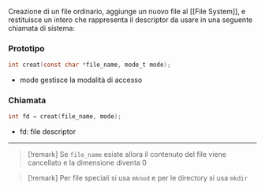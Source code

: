 Creazione di un file ordinario, aggiunge un nuovo file al [[File System]], e restituisce un intero che rappresenta il descriptor da usare in una seguente chiamata di sistema:

### Prototipo

```c
int creat(const char *file_name, mode_t mode);
```

- mode gestisce la modalità di accesso

### Chiamata
```c
int fd = creat(file_name, mode);
```

- fd: file descriptor

------

>[!remark]
>Se `file_name` esiste allora il contenuto del file viene cancellato e la dimensione diventa 0


>[!remark]
>Per file speciali si usa `mknod` e per le directory si usa `mkdir`


